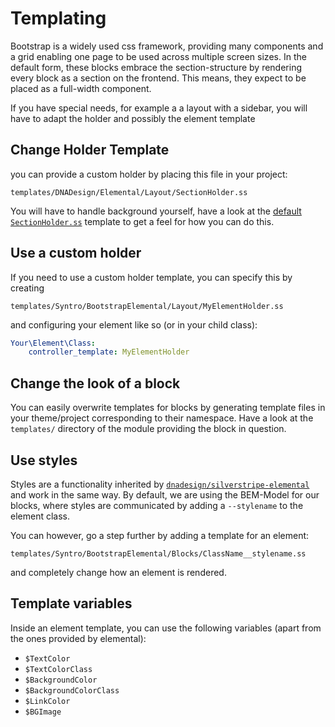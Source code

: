 # Templating

Bootstrap is a widely used css framework, providing many components and a grid
enabling one page to be used across multiple screen sizes. In the default
form, these blocks embrace the section-structure by rendering every block
as a section on the frontend. This means, they expect to be placed as a
full-width component.

If you have special needs, for example a a layout with a sidebar, you will have
to adapt the holder and possibly the element template

## Change Holder Template
you can provide a custom holder by placing this file in your project:
```
templates/DNADesign/Elemental/Layout/SectionHolder.ss
```
You will have to handle background yourself, have a look at the
[default `SectionHolder.ss`](https://github.com/syntro-opensource/silverstripe-elemental-bootstrap-baseitems/blob/master/templates/DNADesign/Elemental/Layout/SectionHolder.ss)
template to get a feel for how you can do this.


## Use a custom holder
If you need to use a custom holder template, you can specify this by creating
```
templates/Syntro/BootstrapElemental/Layout/MyElementHolder.ss
```
and configuring your element like so (or in your child class):
```yaml
Your\Element\Class:
    controller_template: MyElementHolder
```

## Change the look of a block
You can easily overwrite templates for blocks by generating template files in your
theme/project corresponding to their namespace. Have a look at the `templates/`
directory of the module providing the block in question.


## Use styles
Styles are a functionality inherited by [`dnadesign/silverstripe-elemental`](https://github.com/dnadesign/silverstripe-elemental#style-variants)
and work in the same way. By default, we are using the BEM-Model for our blocks,
where styles are communicated by adding a `--stylename` to the element class.

You can however, go a step further by adding a template for an element:
```
templates/Syntro/BootstrapElemental/Blocks/ClassName__stylename.ss
```

and completely change how an element is rendered.

## Template variables

Inside an element template, you can use the following variables (apart from the
ones provided by elemental):

* `$TextColor`
* `$TextColorClass`
* `$BackgroundColor`
* `$BackgroundColorClass`
* `$LinkColor`
* `$BGImage`
